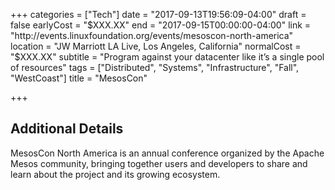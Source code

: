 +++
categories = ["Tech"]
date = "2017-09-13T19:56:09-04:00"
draft = false
earlyCost = "$XXX.XX"
end = "2017-09-15T00:00:00-04:00"
link = "http://events.linuxfoundation.org/events/mesoscon-north-america"
location = "JW Marriott LA Live, Los Angeles, California"
normalCost = "$XXX.XX"
subtitle = "Program against your datacenter like it’s a single pool of resources"
tags = ["Distributed", "Systems", "Infrastructure", "Fall", "WestCoast"]
title = "MesosCon"

+++
<!--more-->

## Additional Details

MesosCon North America is an annual conference organized by the Apache Mesos community, bringing together users and developers to share and learn about the project and its growing ecosystem.